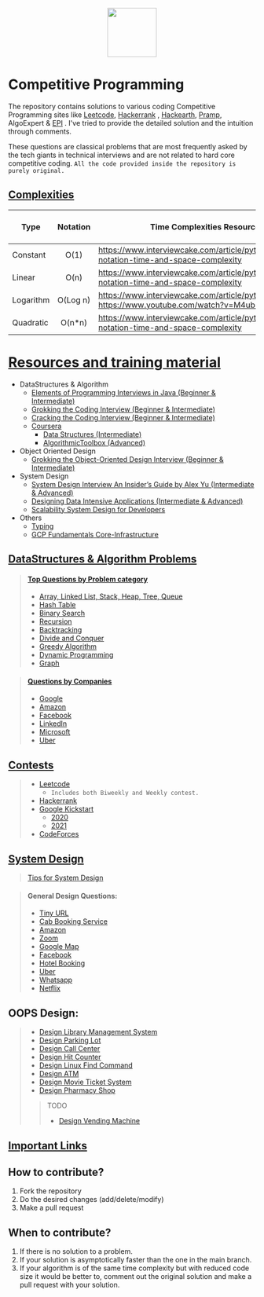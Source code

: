 <p align="center"> 
<img height="100" src="https://www.pcr-online.biz/wp-content/uploads/faang-own-logo-660x330.jpg">
</p>

# Competitive Programming

The repository contains solutions to various coding Competitive Programming sites like [Leetcode](https://leetcode.com/neerazz90/), [Hackerrank](https://www.hackerrank.com/b_neerajkumarsi1)
, [Hackearth](https://www.hackerearth.com/@neerajkumarsingh), [Pramp](https://www.pramp.com/dashboard#/), AlgoExpert
& [EPI](https://github.com/neerazz/FAANG/blob/master/Resources/Elements%20of%20Programming%20Interviews%20in%20Java.pdf)
. I've tried to provide the detailed solution and the intuition through comments.

These questions are classical problems that are most frequently asked by the tech giants in technical interviews and are
not related to hard core competitive coding.
`All the code provided inside the repository is purely original.`

## [Complexities](https://www.bigocheatsheet.com/)

| Type      | Notation | Time Complexities Resources                                                                          | Space Complexities Resources |
|-----------|:--------:|------------------------------------------------------------------------------------------------------|------------------------------|
| Constant  |   O(1)   | https://www.interviewcake.com/article/python/big-o-notation-time-and-space-complexity                |                              |
| Linear    |   O(n)   | https://www.interviewcake.com/article/python/big-o-notation-time-and-space-complexity                |                              |
| Logarithm | O(Log n) | https://www.interviewcake.com/article/python/logarithms? https://www.youtube.com/watch?v=M4ubFru2O80 |                              |
| Quadratic |  O(n*n)  | https://www.interviewcake.com/article/python/big-o-notation-time-and-space-complexity                |                              |

# [Resources and training material](https://github.com/neerazz/DS-Algo-SD-Resources)
- DataStructures & Algorithm
  - [Elements of Programming Interviews in Java (Beginner & Intermediate)](https://github.com/neerazz/DS-Algo-SD-Resources/blob/master/Elements%20of%20Programming%20Interviews%20in%20Java.pdf)
  - [Grokking the Coding Interview (Beginner & Intermediate)](https://github.com/neerazz/DS-Algo-SD-Resources/tree/master/Grokking%20the%20Coding%20Interview%20-%20Patterns%20for%20Coding%20Questions)
  - [Cracking the Coding Interview (Beginner & Intermediate)](https://github.com/neerazz/DS-Algo-SD-Resources/blob/master/Cracking%20the%20Coding%20Interview%2C%206th%20Edition%20189%20Programming%20Questions%20and%20Solutions.pdf)
  - [Coursera](https://github.com/neerazz/DS-Algo-SD-Resources/tree/master/Coursera)
    - [Data Structures (Intermediate)](https://github.com/neerazz/DS-Algo-SD-Resources/tree/master/Coursera/Data%20Structures)
    - [AlgorithmicToolbox (Advanced)](https://github.com/neerazz/DS-Algo-SD-Resources/tree/master/Coursera/AlgorithmicToolbox)
- Object Oriented Design
  - [Grokking the Object-Oriented Design Interview (Beginner & Intermediate)](https://github.com/neerazz/DS-Algo-SD-Resources/tree/master/Grokking%20the%20Object%20Oriented%20Design%20Interview)
- System Design 
  - [System Design Interview An Insider’s Guide by Alex Yu (Intermediate & Advanced)](https://github.com/neerazz/DS-Algo-SD-Resources/blob/master/System%20Design%20Interview%20An%20Insider%E2%80%99s%20Guide%20by%20Alex%20Yu.pdf)
  - [Designing Data Intensive Applications (Intermediate & Advanced)](https://github.com/neerazz/DS-Algo-SD-Resources/blob/master/Designing%20Data%20Intensive%20Applications.pdf)
  - [Scalability System Design for Developers](https://github.com/neerazz/DS-Algo-SD-Resources/tree/master/Scalability%20System%20Design%20for%20Developers)
- Others
  - [Typing](https://github.com/neerazz/DS-Algo-SD-Resources/blob/master/typing-finger-chart.png)
  - [GCP Fundamentals Core-Infrastructure](https://github.com/neerazz/DS-Algo-SD-Resources/tree/master/Coursera-Google-Cloud-Platform-Fundamentals-Core-Infrastructure-master)

## [DataStructures & Algorithm Problems](https://github.com/neerazz/FAANG/tree/master/Algorithms)

> #### [Top Questions by Problem category](https://github.com/neerazz/FAANG/blob/master/Top_LeetCode_Questions_By_Topic.md#datastructures--algorithm-problems)
>   - [Array, Linked List, Stack, Heap, Tree, Queue](https://github.com/neerazz/FAANG/blob/master/Top_LeetCode_Questions_By_Topic.md#datastructures--algorithm-problems)
>   - [Hash Table](https://github.com/neerazz/FAANG/blob/master/Top_LeetCode_Questions_By_Topic.md#hash-table)
>   - [Binary Search](https://github.com/neerazz/FAANG/blob/master/Top_LeetCode_Questions_By_Topic.md#binary-search)
>   - [Recursion](https://github.com/neerazz/FAANG/blob/master/Top_LeetCode_Questions_By_Topic.md#recursion)
>   - [Backtracking](https://github.com/neerazz/FAANG/blob/master/Top_LeetCode_Questions_By_Topic.md#backtracking)
>   - [Divide and Conquer](https://github.com/neerazz/FAANG/blob/master/Top_LeetCode_Questions_By_Topic.md#divide-and-conquer)
>   - [Greedy Algorithm](https://github.com/neerazz/FAANG/blob/master/Top_LeetCode_Questions_By_Topic.md#greedy-algorithm)
>   - [Dynamic Programming](https://github.com/neerazz/FAANG/blob/master/Top_LeetCode_Questions_By_Topic.md#dynamic-programming)
>   - [Graph](https://github.com/neerazz/FAANG/blob/master/Top_LeetCode_Questions_By_Topic.md#graph)

>  #### [Questions by Companies](https://github.com/neerazz/FAANG/blob/master/Top_LeetCode_Questions_By_Company.md)
>   - [Google](https://github.com/neerazz/FAANG/blob/master/Top_LeetCode_Questions_By_Company.md#google)
>   - [Amazon](https://github.com/neerazz/FAANG/blob/master/Top_LeetCode_Questions_By_Company.md#amazon)
>   - [Facebook](https://github.com/neerazz/FAANG/blob/master/Top_LeetCode_Questions_By_Company.md#facebook)
>   - [LinkedIn](https://github.com/neerazz/FAANG/blob/master/Top_LeetCode_Questions_By_Company.md#linkedin)
>   - [Microsoft](https://github.com/neerazz/FAANG/blob/master/Top_LeetCode_Questions_By_Company.md#microsoft)
>   - [Uber](https://github.com/neerazz/FAANG/blob/master/Top_LeetCode_Questions_By_Company.md#uber)

## [Contests](https://github.com/neerazz/FAANG/tree/master/Algorithms/Neeraj/contest)

> - [Leetcode](https://github.com/neerazz/CodingContests/tree/main/leetcode)
>   - `Includes both Biweekly and Weekly contest.`
> - [Hackerrank](https://github.com/neerazz/CodingContests/tree/main/hackerrank)
> - [Google Kickstart](https://github.com/neerazz/CodingContests/tree/main/goolgeKickstart)
>   - [2020](https://github.com/neerazz/CodingContests/tree/main/goolgeKickstart/y2020)
>   - [2021](https://github.com/neerazz/CodingContests/tree/main/goolgeKickstart/y2021)
> - [CodeForces](https://github.com/neerazz/CodingContests/tree/main/codeforces)

## [System Design](https://github.com/neerazz/faang-system-design#tips-for-system-design)

> [Tips for System Design](https://github.com/neerazz/faang-system-design/blob/master/Tips_for_system_design.md)

> #### General Design Questions:
>   - [Tiny URL](https://github.com/neerazz/faang-system-design/tree/master/systemsdesign/tiny-url)
>   - [Cab Booking Service](https://github.com/neerazz/faang-system-design/tree/master/systemsdesign/cab-booking-system)
>   - [Amazon](https://github.com/neerazz/faang-system-design/blob/master/Resources/architecture-diagrams/Amazon%20System%20Design.png)
>   - [Zoom](https://github.com/neerazz/faang-system-design/blob/master/Resources/architecture-diagrams/Zoom%20System%20Design.png)
>   - [Google Map](https://github.com/neerazz/faang-system-design/blob/master/Resources/architecture-diagrams/Google%20Maps%20Design.png)
>   - [Facebook](https://github.com/neerazz/faang-system-design/blob/master/Resources/architecture-diagrams/Facebook%20System%20Design.png)
>   - [Hotel Booking](https://github.com/neerazz/faang-system-design/blob/master/Resources/architecture-diagrams/Hoel%20Booking%20System.png)
>   - [Uber](https://github.com/neerazz/faang-system-design/blob/master/Resources/architecture-diagrams/Uber%20System%20Design.png)
>   - [Whatsapp](https://github.com/neerazz/faang-system-design/blob/master/Resources/architecture-diagrams/Whatsapp%20System%20design.png)
>   - [Netflix](https://github.com/neerazz/faang-system-design/blob/master/Resources/architecture-diagrams/Video%20Streaming%20Platform.png)
>

## OOPS Design:

> - [Design Library Management System](https://github.com/neerazz/faang-system-design/tree/master/oops/designs/libraryManagment)
> - [Design Parking Lot](https://github.com/neerazz/faang-system-design/blob/master/oops/designs/parkinglot)
> - [Design Call Center](https://github.com/neerazz/faang-system-design/blob/master/oops/designs/callCenter/CallCenter.java)
> - [Design Hit Counter](https://github.com/neerazz/faang-system-design/blob/master/oops/designs/DesignHitCounter.java)
> - [Design Linux Find Command](https://github.com/neerazz/faang-system-design/blob/master/oops/designs/LinuxFindFilter.java)
> - [Design ATM](https://github.com/neerazz/faang-system-design/tree/master/oops/designs/atm)
> - [Design Movie Ticket System](https://github.com/neerazz/faang-system-design/tree/master/oops/designs/movieTicketSystem)
> - [Design Pharmacy Shop](https://github.com/neerazz/faang-system-design/tree/master/oops/designs/pharmacyshop)
>
>> TODO
>> - [Design Vending Machine](https://leetcode.com/discuss/interview-question/982302/FANNG-question-OOP-please-post-your-solutions-to-this)

## [Important Links](https://github.com/neerazz/FAANG/blob/master/ImportantLinks.md#hacking-software-engineering-interviews)

## How to contribute?

1. Fork the repository
2. Do the desired changes (add/delete/modify)
3. Make a pull request

## When to contribute?

1. If there is no solution to a problem.
2. If your solution is asymptotically faster than the one in the main branch.
3. If your algorithm is of the same time complexity but with reduced code size it would be better to, comment out the
   original solution and make a pull request with your solution.
